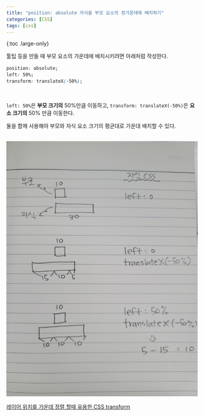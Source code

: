 ```yaml
---
title: "position: absolute 자식을 부모 요소의 정가운데에 배치하기"
categories: [CSS]
tags: [css]
---
```


{:toc .large-only}

툴팁 등을 만들 때 부모 요소의 가운데에 배치시키려면 아래처럼 작성한다.

```css
position: absolute;
left: 50%;
transform: translateX(-50%);
```

<br/>

`left: 50%`은 **부모 크기의** 50%만큼 이동하고, `transform: translateX(-50%)`은 **요소 크기의** 50% 만큼 이동한다.

둘을 함께 사용해야 부모와 자식 요소 크기의 평균대로 가운대 배치할 수 있다.

<br/>

<img src="/assets/img/blog/2021-08-06-position-left-translateX.jpeg">

<br/>

[레이어 위치를 가운데 정렬 할때 유용한 CSS transform](https://sonsoo.tistory.com/6)
